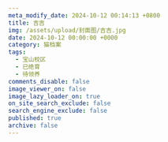 ```yaml
---
meta_modify_date: 2024-10-12 00:14:13 +0800
title: 吉吉
img: /assets/upload/封面图/吉吉.jpg
date: 2024-10-12 00:00:00 +0000
category: 猫档案
tags:
  - 宝山校区
  - 已绝育
  - 待领养
comments_disable: false
image_viewer_on: false
image_lazy_loader_on: true
on_site_search_exclude: false
search_engine_exclude: false
published: true
archive: false
---
```

